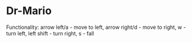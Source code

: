 # Dr-Mario
Functionality:
arrow left/a - move to left, arrow right/d - move to right, w - turn left, left shift - turn right, s - fall
